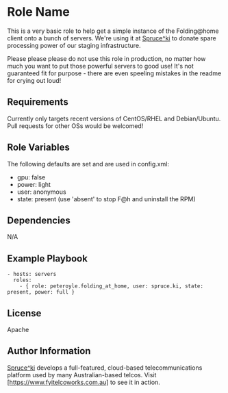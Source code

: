 Role Name
=========

This is a very basic role to help get a simple instance of the Folding@home
client onto a bunch of servers. We're using it at [Spruce^ki](https://spruce.ki)
to donate spare processing power of our staging infrastructure.

Please please please do not use this role in production, no matter how much you
want to put those powerful servers to good use! It's not guaranteed fit for
purpose - there are even speeling mistakes in the readme for crying out loud!

Requirements
------------

Currently only targets recent versions of CentOS/RHEL and Debian/Ubuntu. Pull
requests for other OSs would be welcomed!

Role Variables
--------------

The following defaults are set and are used in config.xml:


* gpu: false
* power: light
* user: anonymous
* state: present (use 'absent' to stop F@h and uninstall the RPM)

Dependencies
------------

N/A

Example Playbook
----------------

    - hosts: servers
      roles:
        - { role: peteroyle.folding_at_home, user: spruce.ki, state: present, power: full }

License
-------

Apache

Author Information
------------------

[Spruce^ki](https://spruce.ki) develops a full-featured, cloud-based
telecommunications platform used by many Australian-based telcos. Visit
[https://www.fyitelcoworks.com.au] to see it in action.
